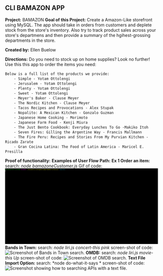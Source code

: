 ## CLI BAMAZON APP

**Project:** BAMAZON
**Goal of this Project:** Create a Amazon-Like storefront using MySQL. The app should take in orders from customers and deplete stock from the store's inventory. Also try to track product sales across your store's departmens and then provide a summary of the hgihest-grossing departments in the store. 

**Created by:** Ellen Buelow

**Directions:** Do you need to stock up on home supplies? Look no further! Use this this app to order the items you need:

    Below is a full list of the products we provide:
        - Simple - Yotam Ottolengi
        - Jerusalem - Yotam Ottolengi
        - Plenty - Yotam Ottolengi
        - Sweet - Yotam Ottolengi
        - Meyer's Baker - Clause Meyer
        - The Nordic Kitchen - Clause Meyer
        - Tacos Recipes and Provocations - Alex Stupak
        - Nopalito: A Mexican Kitchen - Gonzalo Guzman
        - Japanese Home Cooking - Morimoto
        - Japanese Farm Food - Kenji Miura
        - The Just Bento Cookbook: Everyday Lunches To Go -Makiko Itoh
        - Seven Fires: Gilling the Argentine Way - Francis Mallmann
        - The Fire Peru: Recipes and Stories From My Purvian Kitchen - Ricado Zarate
        - Gran Cocina Latina: The Food of Latin America - Maricel E. Presilla

**Proof of functionality:**
    **Examples of User Flow Path:**
        **Ex 1 Order an item:**
            search: *node bamazoneCustomer.js*
            Gif of code:
            ![Gif Example 1 of BAMAZON user search.](videos/gif1.gif)
        **Bands in Town:**
            search: *node liri.js concert-this pink*
            screen-shot of code: 
            ![Screenshot of Bands in Town search.](images/ex.1_concert_pink.JPG)
        **OMDB:**
            search: *node liri.js movie-this Up*
            screen-shot of code: 
            ![Screenshot of OMDB search.](images/ex.3_movie_up.JPG)
        **Text File Import Option:**
        search: *node do-what-it-says *
        screen-shot of code: 
        ![Screenshot showing how to searching APIs with a text file.](images/ex.4_dowhatitsays.JPG)


